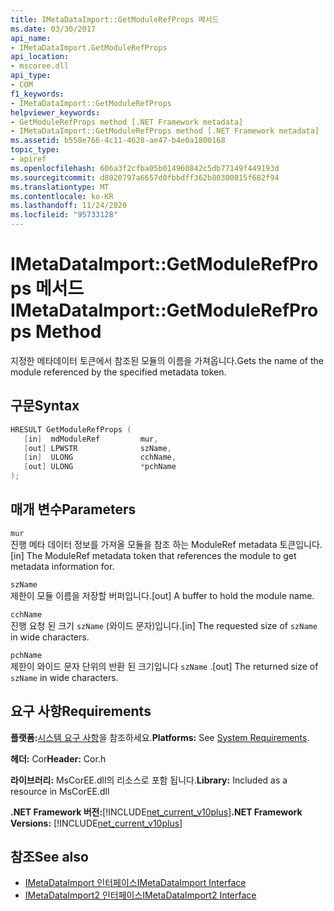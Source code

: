 ```yaml
---
title: IMetaDataImport::GetModuleRefProps 메서드
ms.date: 03/30/2017
api_name:
- IMetaDataImport.GetModuleRefProps
api_location:
- mscoree.dll
api_type:
- COM
f1_keywords:
- IMetaDataImport::GetModuleRefProps
helpviewer_keywords:
- GetModuleRefProps method [.NET Framework metadata]
- IMetaDataImport::GetModuleRefProps method [.NET Framework metadata]
ms.assetid: b558e766-4c11-4628-ae47-b4e0a1800168
topic_type:
- apiref
ms.openlocfilehash: 606a3f2cfba05b014960842c5db77149f449193d
ms.sourcegitcommit: d8020797a6657d0fbbdff362b80300815f682f94
ms.translationtype: MT
ms.contentlocale: ko-KR
ms.lasthandoff: 11/24/2020
ms.locfileid: "95733128"
---
```

# <a name="imetadataimportgetmodulerefprops-method"></a><span data-ttu-id="9b385-102">IMetaDataImport::GetModuleRefProps 메서드</span><span class="sxs-lookup"><span data-stu-id="9b385-102">IMetaDataImport::GetModuleRefProps Method</span></span>

<span data-ttu-id="9b385-103">지정한 메타데이터 토큰에서 참조된 모듈의 이름을 가져옵니다.</span><span class="sxs-lookup"><span data-stu-id="9b385-103">Gets the name of the module referenced by the specified metadata token.</span></span>  
  
## <a name="syntax"></a><span data-ttu-id="9b385-104">구문</span><span class="sxs-lookup"><span data-stu-id="9b385-104">Syntax</span></span>  
  
```cpp  
HRESULT GetModuleRefProps (  
   [in]  mdModuleRef         mur,  
   [out] LPWSTR              szName,
   [in]  ULONG               cchName,
   [out] ULONG               *pchName
);  
```  
  
## <a name="parameters"></a><span data-ttu-id="9b385-105">매개 변수</span><span class="sxs-lookup"><span data-stu-id="9b385-105">Parameters</span></span>  

 `mur`  
 <span data-ttu-id="9b385-106">진행 메타 데이터 정보를 가져올 모듈을 참조 하는 ModuleRef metadata 토큰입니다.</span><span class="sxs-lookup"><span data-stu-id="9b385-106">[in] The ModuleRef metadata token that references the module to get metadata information for.</span></span>  
  
 `szName`  
 <span data-ttu-id="9b385-107">제한이 모듈 이름을 저장할 버퍼입니다.</span><span class="sxs-lookup"><span data-stu-id="9b385-107">[out] A buffer to hold the module name.</span></span>  
  
 `cchName`  
 <span data-ttu-id="9b385-108">진행 요청 된 크기 `szName` (와이드 문자)입니다.</span><span class="sxs-lookup"><span data-stu-id="9b385-108">[in] The requested size of `szName` in wide characters.</span></span>  
  
 `pchName`  
 <span data-ttu-id="9b385-109">제한이 와이드 문자 단위의 반환 된 크기입니다 `szName` .</span><span class="sxs-lookup"><span data-stu-id="9b385-109">[out] The returned size of `szName` in wide characters.</span></span>  
  
## <a name="requirements"></a><span data-ttu-id="9b385-110">요구 사항</span><span class="sxs-lookup"><span data-stu-id="9b385-110">Requirements</span></span>  

 <span data-ttu-id="9b385-111">**플랫폼:**[시스템 요구 사항](../../get-started/system-requirements.md)을 참조하세요.</span><span class="sxs-lookup"><span data-stu-id="9b385-111">**Platforms:** See [System Requirements](../../get-started/system-requirements.md).</span></span>  
  
 <span data-ttu-id="9b385-112">**헤더:** Cor</span><span class="sxs-lookup"><span data-stu-id="9b385-112">**Header:** Cor.h</span></span>  
  
 <span data-ttu-id="9b385-113">**라이브러리:** MsCorEE.dll의 리소스로 포함 됩니다.</span><span class="sxs-lookup"><span data-stu-id="9b385-113">**Library:** Included as a resource in MsCorEE.dll</span></span>  
  
 <span data-ttu-id="9b385-114">**.NET Framework 버전:**[!INCLUDE[net_current_v10plus](../../../../includes/net-current-v10plus-md.md)]</span><span class="sxs-lookup"><span data-stu-id="9b385-114">**.NET Framework Versions:** [!INCLUDE[net_current_v10plus](../../../../includes/net-current-v10plus-md.md)]</span></span>  
  
## <a name="see-also"></a><span data-ttu-id="9b385-115">참조</span><span class="sxs-lookup"><span data-stu-id="9b385-115">See also</span></span>

- [<span data-ttu-id="9b385-116">IMetaDataImport 인터페이스</span><span class="sxs-lookup"><span data-stu-id="9b385-116">IMetaDataImport Interface</span></span>](imetadataimport-interface.md)
- [<span data-ttu-id="9b385-117">IMetaDataImport2 인터페이스</span><span class="sxs-lookup"><span data-stu-id="9b385-117">IMetaDataImport2 Interface</span></span>](imetadataimport2-interface.md)
